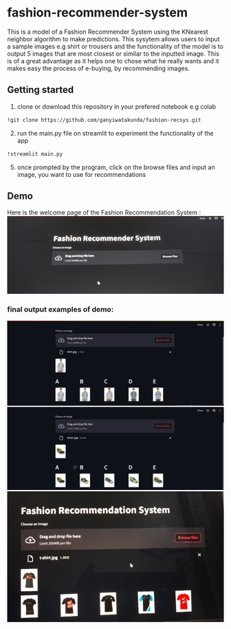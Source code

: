 # fashion-recommender-system
This is a model of a Fashion Recommender System using the KNearest neighbor algorithm to make predictions. This sysytem allows users to input a sample images e.g shirt or trousers and the functionality of the model is to output 5 images that are most closest or similar to the inputted image. This is of a great advantage as it helps one to chose what he really wants and it makes easy the process of e-buying, by recommending images. 


## Getting started

1. clone or download this repository in your prefered notebook e.g colab
```sh
!git clone https://github.com/ganyiwatakunda/fashion-recsys.git
```
2. run the main.py file on streamlit to experiment the functionality of the app
```sh
!streamlit main.py
```
5. once prompted by the program, click on the browse files and input an image, you want to use for recommendations
## Demo

Here is the welcome page of the Fashion Recommendation System :
![demo image of running program](https://github.com/ganyiwatakunda/fashion-recsys/blob/main/Demo/open.jpg)

### final output examples of demo:

![demo image of running program](https://github.com/ganyiwatakunda/fashion-recsys/blob/main/Demo/recsys1.png)
![demo image of running program](https://github.com/ganyiwatakunda/fashion-recsys/blob/main/Demo/recsys2.png)
![demo image of running program](https://github.com/ganyiwatakunda/fashion-recsys/blob/main/Demo/Frontdemo.jpg)


